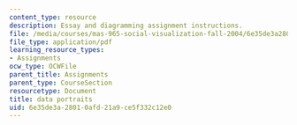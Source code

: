 ```yaml
---
content_type: resource
description: Essay and diagramming assignment instructions.
file: /media/courses/mas-965-social-visualization-fall-2004/6e35de3a28010afd21a9ce5f332c12e0_assn8.pdf
file_type: application/pdf
learning_resource_types:
- Assignments
ocw_type: OCWFile
parent_title: Assignments
parent_type: CourseSection
resourcetype: Document
title: data portraits
uid: 6e35de3a-2801-0afd-21a9-ce5f332c12e0
---
```

